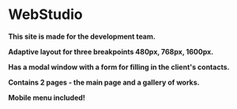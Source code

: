 # WebStudio

<b>This site is made for the development team.</b>

<b>Adaptive layout for three breakpoints 480px, 768px, 1600px.</b>

<b>Has a modal window with a form for filling in the client's contacts.</b>

<b>Contains 2 pages - the main page and a gallery of works.</b>

<b>Mobile menu included!</b>
